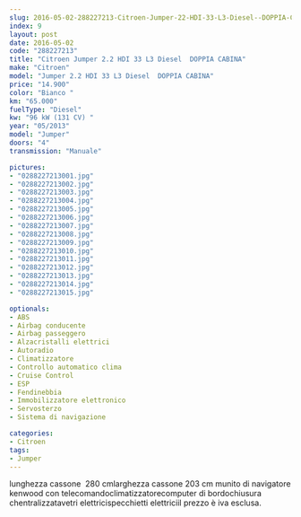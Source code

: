 ```yaml
---
slug: 2016-05-02-288227213-Citroen-Jumper-22-HDI-33-L3-Diesel--DOPPIA-CABINA
index: 9
layout: post
date: 2016-05-02
code: "288227213"
title: "Citroen Jumper 2.2 HDI 33 L3 Diesel  DOPPIA CABINA"
make: "Citroen"
model: "Jumper 2.2 HDI 33 L3 Diesel  DOPPIA CABINA"
price: "14.900"
color: "Bianco "
km: "65.000"
fuelType: "Diesel"
kw: "96 kW (131 CV) "
year: "05/2013"
model: "Jumper"
doors: "4"
transmission: "Manuale"

pictures:
- "0288227213001.jpg"
- "0288227213002.jpg"
- "0288227213003.jpg"
- "0288227213004.jpg"
- "0288227213005.jpg"
- "0288227213006.jpg"
- "0288227213007.jpg"
- "0288227213008.jpg"
- "0288227213009.jpg"
- "0288227213010.jpg"
- "0288227213011.jpg"
- "0288227213012.jpg"
- "0288227213013.jpg"
- "0288227213014.jpg"
- "0288227213015.jpg"

optionals:
- ABS
- Airbag conducente
- Airbag passeggero
- Alzacristalli elettrici
- Autoradio
- Climatizzatore
- Controllo automatico clima
- Cruise Control
- ESP
- Fendinebbia
- Immobilizzatore elettronico
- Servosterzo
- Sistema di navigazione

categories:
- Citroen
tags:
- Jumper
---
```

lunghezza cassone  280 cmlarghezza cassone 203 cm munito di navigatore kenwood con telecomandoclimatizzatorecomputer di bordochiusura chentralizzatavetri elettricispecchietti elettriciil prezzo è iva esclusa. 
